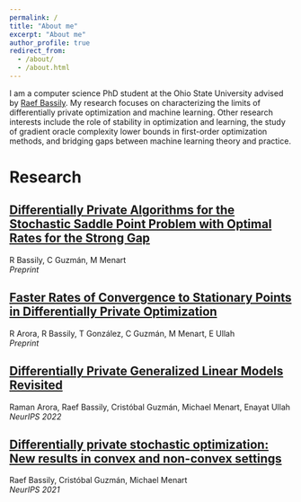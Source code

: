 ```yaml
---
permalink: /
title: "About me"
excerpt: "About me"
author_profile: true
redirect_from: 
  - /about/
  - /about.html
---
```


I am a computer science PhD student at the Ohio State University advised by [Raef Bassily](https://sites.google.com/view/rbassily). My research focuses on characterizing the limits of differentially private optimization and machine learning. Other research interests include the role of stability in optimization and learning, the study of gradient oracle complexity lower bounds in first-order optimization methods, and bridging gaps between machine learning theory and practice.

Research
=====

[Differentially Private Algorithms for the Stochastic Saddle Point Problem with Optimal Rates for the Strong Gap](https://arxiv.org/abs/2302.12909)
-----

R Bassily, C Guzmán, M Menart  
*Preprint*

[Faster Rates of Convergence to Stationary Points in Differentially Private Optimization](https://arxiv.org/pdf/2206.00846.pdf)
-----

R Arora, R Bassily, T González, C Guzmán, M Menart, E Ullah  
*Preprint*

[Differentially Private Generalized Linear Models Revisited](https://arxiv.org/abs/2205.03014)
-----

Raman Arora, Raef Bassily, Cristóbal Guzmán, Michael Menart, Enayat Ullah  
*NeurIPS 2022*

[Differentially private stochastic optimization: New results in convex and non-convex settings](https://proceedings.neurips.cc/paper/2021/file/4ddb5b8d603f88e9de689f3230234b47-Paper.pdf)
-----

Raef Bassily, Cristóbal Guzmán, Michael Menart  
*NeurIPS 2021*

